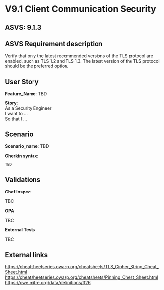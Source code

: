 # V9.1 Client Communication Security

## ASVS: 9.1.3

## ASVS Requirement description

Verify that only the latest recommended versions of the TLS protocol are
enabled, such as TLS 1.2 and TLS 1.3. The latest version of the TLS protocol
should be the preferred option.

## User Story

**Feature_Name**: TBD

**Story**:\
As a Security Engineer\
I want to ...\
So that I ...

## Scenario

**Scenario_name**: TBD

**Gherkin syntax**:

```gherkin
TBD
```

## Validations

**Chef Inspec**

TBC

**OPA**

TBC

**External Tests**

TBC

## External links

<https://cheatsheetseries.owasp.org/cheatsheets/TLS_Cipher_String_Cheat_Sheet.html> \
<https://cheatsheetseries.owasp.org/cheatsheets/Pinning_Cheat_Sheet.html> \
<https://cwe.mitre.org/data/definitions/326>
